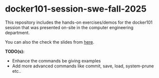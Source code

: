 # docker101-session-swe-fall-2025
This repository includes the hands-on exercises/demos for the docker101 session that was presented on-site in the computer engineering department.

You can also the check the slides from [here](https://docs.google.com/presentation/d/17GwBqit2q_Va5GuSsZfn_2V65Ox1p5DdQFP7TCaMRAE/edit?usp=sharing).

**TODO(s):**
- Enhance the commands be giving examples
- Add more advanced commands like commit, save, load, system-prune etc..